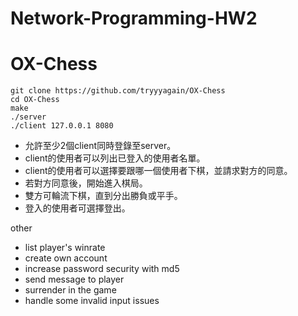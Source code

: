 # Network-Programming-HW2
# OX-Chess
````
git clone https://github.com/tryyyagain/OX-Chess
cd OX-Chess
make
./server
./client 127.0.0.1 8080
````
- 允許至少2個client同時登錄至server。
- client的使用者可以列出已登入的使用者名單。
- client的使用者可以選擇要跟哪一個使用者下棋，並請求對方的同意。
- 若對方同意後，開始進入棋局。
- 雙方可輪流下棋，直到分出勝負或平手。
- 登入的使用者可選擇登出。

other
- list player's winrate
- create own account
- increase password security with md5
- send message to player
- surrender in the game
- handle some invalid input issues
